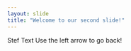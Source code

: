 ```yaml
---
layout: slide
title: "Welcome to our second slide!"
---
```

Stef Text
Use the left arrow to go back!
